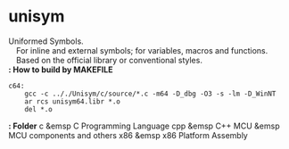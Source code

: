 # unisym
Uniformed Symbols.
<br/>&emsp;For inline and external symbols; for variables, macros and functions.
<br/>&emsp;Based on the official library or conventional styles.
<br/>
**: How to build by MAKEFILE**
```
c64:
	gcc -c .././Unisym/c/source/*.c -m64 -D_dbg -O3 -s -lm -D_WinNT
	ar rcs unisym64.libr *.o
	del *.o
```

**: Folder**
c &emsp C Programming Language
cpp &emsp C++
MCU &emsp MCU components and others
x86 &emsp x86 Platform Assembly

